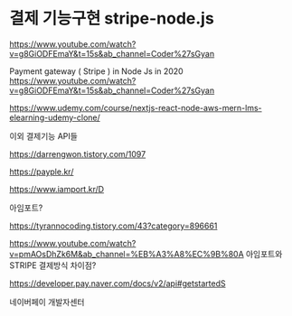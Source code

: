 # 결제 기능구현 stripe-node.js
https://www.youtube.com/watch?v=g8GiODFEmaY&t=15s&ab_channel=Coder%27sGyan


 Payment gateway ( Stripe ) in Node Js in 2020
https://www.youtube.com/watch?v=g8GiODFEmaY&t=15s&ab_channel=Coder%27sGyan



https://www.udemy.com/course/nextjs-react-node-aws-mern-lms-elearning-udemy-clone/

이외 결제기능 API들

https://darrengwon.tistory.com/1097

https://payple.kr/

https://www.iamport.kr/D

아임포트?

https://tyrannocoding.tistory.com/43?category=896661


https://www.youtube.com/watch?v=pmAOsDhZk6M&ab_channel=%EB%A3%A8%EC%9B%80A
아임포트와 STRIPE 결제방식 차이점?

https://developer.pay.naver.com/docs/v2/api#getstartedS

네이버페이 개발자센터
